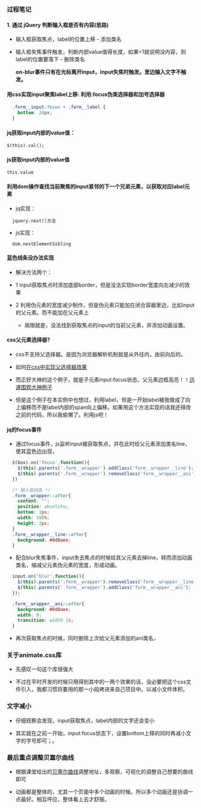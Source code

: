 ### 过程笔记

#### 1. 通过 jQuery 判断输入框是否有内容(思路)

* 输入框获取焦点，label的位置上移 - 添加类名

* 输入框失焦事件触发，判断内部value值得长度，如果<1就说明没内容，则label的位置要落下 - 删除类名

  **on-blur事件只有在光标离开input，input失焦时触发。里边输入文字不触发。**

#### 用css实现input聚焦label上移: 利用:focus伪类选择器和加号选择器
  ```css
    .form__input:focus + .form__label {
      bottom: 20px;
    }
  ```

#### jq获取input内部的value值：
```JS
$(this).val();
```
#### js获取input内部的value值
```JS
this.value
```
#### 利用dom操作查找当前聚焦的input紧邻的下一个兄弟元素，以获取对应label元素

* jq实现：
```JS
  jquery.next()方法
```
* js实现：
```JS
  dom.nextElementSibling
```
#### 蓝色线条没办法实现

  * 解决方法两个： 

  * 1 input获取焦点时添加底部border，但是没法实现border宽度向左减少的效果

  * 2 利用伪元素的宽度减少制作，但是伪元素只能加在闭合容器里边，比如input的父元素。而不能加在父元素上

    * 局限就是，没法找到获取焦点的input的当前父元素，并添加动画设置。

#### css父元素选择器?

  * css不支持父选择器。是因为浏览器解析机制就是从外往内，由前向后的。

  * 如何[在css中实现父选择器效果](https://www.zhangxinxu.com/wordpress/2016/08/css-parent-selector/)

  * 而正好大神的这个例子，就是子元素input:focus状态，父元素边框高亮！！[迅速围观大神例子](https://www.zhangxinxu.com/study/201608/input-focus-parent-highlight.html)

  * 但是这个例子在本实例中也想过，利用label，但是一开始label被我做成了向上偏移而不是label内部的span向上偏移。如果用这个方法实现的话我还得改之前的代码，所以我偷懒了。利用js吧！

#### jq的focus事件

  * 通过focus事件，js监听input被获取焦点，并在此时给父元素添加类名line，使其蓝色边出现，
  ```js
    $(box).on('focus',function(){
      $(this).parents('.form__wrapper').addClass('form__wrapper__line');
      $(this).parents('.form__wrapper').removeClass('form__wrapper__ani');
    })
  ```

  ```css
    /* 输入框线条 */
    .form__wrapper::after{
      content: "";
      position: absolute;
      bottom: 1px;
      width: 100%;
      height: 2px;
    }
    .form__wrapper__line::after{
      background: #0d8aee;
    }
  ```

  * 配合blur失焦事件，input失去焦点的时候给其父元素去掉line，转而添加动画类名，缩减父元素伪元素的宽度，形成动画。

  ```js
    input.on('blur',function(){
      $(this).parents('.form__wrapper').removeClass('form__wrapper__line');
      $(this).parents('.form__wrapper').addClass('form__wrapper__ani');
    });
  ```

  ```css
    .form__wrapper__ani::after{
      background: #0d8aee;
      width: 0;
      transition: width 1s;
    }
  ```

  * 再次获取焦点的时候，同时删除上次给父元素添加的ani类名，


### 关于animate.css库

  * 先感叹一句这个库很强大

  * 不过在平时开发的时候只用得到其中的一两个效果的话，没必要把这个css文件引入，我都习惯将要用的那一小段拷进来自己项目中。以减小文件体积。

### 文字减小

  * 仔细观察会发现，input获取焦点，label内部的文字还会变小

  * 其实就在之前一开始，input:focus状态下，设置bottom上移的同时再减小文字的字号即可；。

### 最后重点调整贝塞尔曲线

  * 根据课堂给出的[贝塞尔曲线](http://www.css3beziercurve.net/)调整地址，多观察，可视化的调整自己想要的曲线即可

  * 动画都是整体的，尤其一个页面中多个动画的时候。所以多个动画还是协调一点最好。相互呼应，整体看上去才舒服。